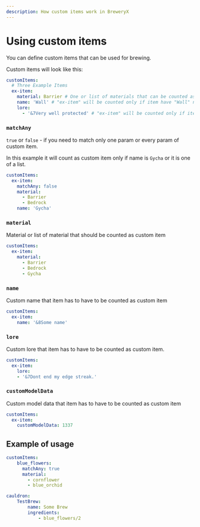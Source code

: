 ```yaml
---
description: How custom items work in BreweryX
---
```


# Using custom items

You can define custom items that can be used for brewing.

Custom items will look like this:

```yaml
customItems:
  # Three Example Items
  ex-item:
    material: Barrier # One or list of materials that can be counted as "ex-item"
    name: 'Wall' # "ex-item" will be counted only if item have "Wall" name
    lore:
      - '&7Very well protected' # "ex-item" will be counted only if item have "&7Very well protected" lore
```

### `matchAny`

`true` or `false` - if you need to match only one param or every param of custom item.

In this example it will count as custom item only if name is `Gycha` or it is one of a list.

```yaml
customItems:
  ex-item:
    matchAny: false
    material: 
      - Barrier
      - Bedrock
    name: 'Gycha'
```

### `material`

Material or list of material that should be counted as custom item

```yaml
customItems:
  ex-item:
    material: 
      - Barrier
      - Bedrock
      - Gycha
```

### `name`

Custom name that item has to have to be counted as custom item

```yaml
customItems:
  ex-item:
    name: '&8Some name'
```

### `lore`

Custom lore that item has to have to be counted as custom item.

```yaml
customItems:
  ex-item:
    lore:
    - '&7Dont end my edge streak.'
```

### `customModelData`

Custom model data that item has to have to be counted as custom item

```yaml
customItems:
  ex-item:
    customModelData: 1337
```

## Example of usage

```yaml
customItems:
    blue_flowers:
      matchAny: true
      material:
        - cornflower
        - blue_orchid

cauldron:
    TestBrew:
        name: Some Brew
        ingredients:
            - blue_flowers/2
```